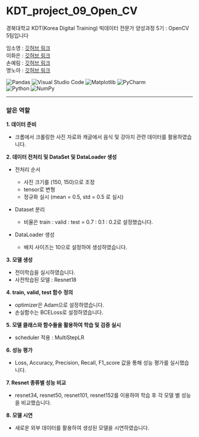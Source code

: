 # KDT_project_09_Open_CV

경북대학교 KDT(Korea Digital Training) 빅데이터 전문가 양성과정 5기 : OpenCV 5팀입니다

임소영 : [깃허브 링크](https://github.com/YimSoYoung1001)  
이화은 : [깃허브 링크](https://github.com/Skylee0310)  
손예림 : [깃허브 링크](https://github.com/osllzd)  
명노아 : [깃허브 링크](https://github.com/noah2397)

![Pandas](https://img.shields.io/badge/pandas-%23150458.svg?style=for-the-badge&logo=pandas&logoColor=white)
![Visual Studio Code](https://img.shields.io/badge/Visual%20Studio%20Code-0078d7.svg?style=for-the-badge&logo=visual-studio-code&logoColor=white)
![Matplotlib](https://img.shields.io/badge/Matplotlib-%23ffffff.svg?style=for-the-badge&logo=Matplotlib&logoColor=black)
![PyCharm](https://img.shields.io/badge/pycharm-143?style=for-the-badge&logo=pycharm&logoColor=black&color=black&labelColor=green)  
![Python](https://img.shields.io/badge/python-3670A0?style=for-the-badge&logo=python&logoColor=ffdd54)
![NumPy](https://img.shields.io/badge/numpy-%23013243.svg?style=for-the-badge&logo=numpy&logoColor=white)

<hr/>

### 맡은 역할      

**1. 데이터 준비**    

- 크롬에서 크롤링한 사진 자료와 캐글에서 음식 및 강아지 관련 데이터를 활용하였습니다.

**2. 데이터 전처리 및 DataSet 및 DataLoader 생성**
    
- 전처리 순서     
  - 사진 크기를 (150, 150)으로 조정
  - tensor로 변형
  - 정규화 실시 (mean = 0.5, std = 0.5 로 실시)     

- Dataset 분리 
  - 비율은 train : valid : test = 0.7 : 0.1 : 0.2로 설정했습니다.  

- DataLoader 생성
  - 배치 사이즈는 10으로 설정하여 생성하였습니다.

**3. 모델 생성**    

- 전이학습을 실시하였습니다.   
- 사전학습된 모델 : Resnet18

**4. train, valid, test 함수 정의**    

- optimizer은 Adam으로 설정하였습니다.
- 손실함수는 BCELoss로 설정하였습니다.

**5. 모델 클래스와 함수들을 활용하여 학습 및 검증 실시**    

- scheduler 적용 : MultiStepLR    

**6. 성능 평가**     

- Loss, Accuracy, Precision, Recall, F1_score 값을 통해 성능 평가를 실시했습니다.

**7. Resnet 종류별 성능 비교**

- resnet34, resnet50, resnet101, resnet152를 이용하여 학습 후 각 모델 별 성능을 비교했습니다.      

**8. 모델 시연**   

- 새로운 외부 데이터를 활용하여 생성된 모델을 시연하였습니다.


